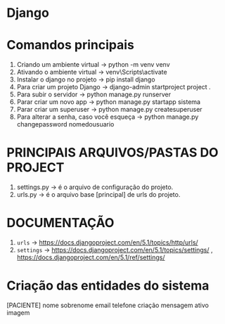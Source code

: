 # Django

# Comandos principais

1. Criando um ambiente virtual -> python -m venv venv
2. Ativando o ambiente virtual -> venv\Scripts\activate
3. Instalar o django no projeto -> pip install django
4. Para criar um projeto Django -> django-admin startproject project .
5. Para subir o servidor -> python manage.py runserver
6. Parar criar um novo app -> python manage.py startapp sistema
7. Parar criar um superuser -> python manage.py createsuperuser
8. Para alterar a senha, caso você esqueça -> python manage.py changepassword nomedousuario

# PRINCIPAIS ARQUIVOS/PASTAS DO PROJECT
1. settings.py -> é o arquivo de configuração do projeto.
2. urls.py -> é o arquivo base [principal] de urls do projeto.


# DOCUMENTAÇÃO
1. `urls` -> https://docs.djangoproject.com/en/5.1/topics/http/urls/ 
2. `settings` -> https://docs.djangoproject.com/en/5.1/topics/settings/ , https://docs.djangoproject.com/en/5.1/ref/settings/



# Criação das entidades do sistema
[PACIENTE]
nome
sobrenome
email
telefone
criação
mensagem
ativo
imagem
